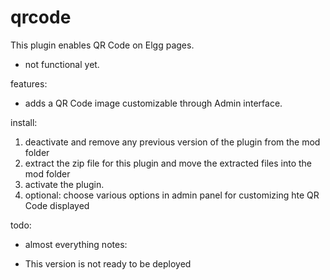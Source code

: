 qrcode
==============


This plugin enables QR Code on Elgg pages. 

- not functional yet.

features:

* adds a QR Code image customizable through Admin interface.

install:

1. deactivate and remove any previous version of the plugin from the mod folder
2. extract the zip file for this plugin and move the extracted files into the mod folder
3. activate the plugin.
4. optional: choose various options in admin panel for customizing hte QR Code displayed

todo:

* almost everything
notes:

* This version is not ready to be deployed
